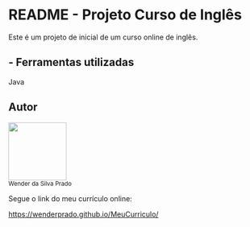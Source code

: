 # README - Projeto Curso de Inglês

Este é um projeto de inicial de um curso online de inglês.


## - Ferramentas utilizadas

Java

## Autor

<img loading="lazy" src="https://media.licdn.com/dms/image/D4D35AQGhNhowYvuxHw/profile-framedphoto-shrink_400_400/0/1708375177388?e=1709128800&v=beta&t=fV6Jgq382V4HrPNbyb1Nu8Z9GcxdLTLgY8dg8r14oME" width=115><br><sub>Wender da Silva Prado</sub>


Segue o link do meu currículo online:

https://wenderprado.github.io/MeuCurriculo/
